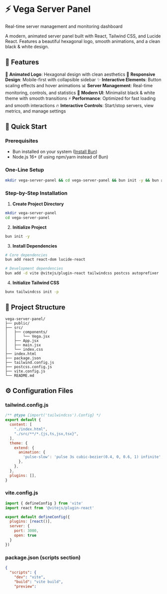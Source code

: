 # ⚡ Vega Server Panel

Real-time server management and monitoring dashboard

A modern, animated server panel built with React, Tailwind CSS, and Lucide React. Features a beautiful hexagonal logo, smooth animations, and a clean black & white design.

## 🌟 Features

🎨 **Animated Logo**: Hexagonal design with clean aesthetics
📱 **Responsive Design**: Mobile-first with collapsible sidebar
✨ **Interactive Elements**: Button scaling effects and hover animations
📊 **Server Management**: Real-time monitoring, controls, and statistics
🎯 **Modern UI**: Minimalist black & white theme with smooth transitions
⚡ **Performance**: Optimized for fast loading and smooth interactions
🔥 **Interactive Controls**: Start/stop servers, view metrics, and manage settings

## 🚀 Quick Start

### Prerequisites

- Bun installed on your system ([Install Bun](https://bun.sh/))
- Node.js 16+ (if using npm/yarn instead of Bun)

### One-Line Setup
```bash
mkdir vega-server-panel && cd vega-server-panel && bun init -y && bun add react react-dom lucide-react && bun add -d vite @vitejs/plugin-react tailwindcss postcss autoprefixer && bunx tailwindcss init -p
```

### Step-by-Step Installation

1. **Create Project Directory**
```bash
mkdir vega-server-panel
cd vega-server-panel
```

2. **Initialize Project**
```bash
bun init -y
```

3. **Install Dependencies**
```bash
# Core dependencies
bun add react react-dom lucide-react

# Development dependencies
bun add -d vite @vitejs/plugin-react tailwindcss postcss autoprefixer
```

4. **Initialize Tailwind CSS**
```bash
bunx tailwindcss init -p
```

## 📁 Project Structure
```
vega-server-panel/
├── public/
├── src/
│   ├── components/
│   │   └── Vega.jsx
│   ├── App.jsx
│   ├── main.jsx
│   └── index.css
├── index.html
├── package.json
├── tailwind.config.js
├── postcss.config.js
├── vite.config.js
└── README.md
```

## ⚙️ Configuration Files

### tailwind.config.js
```javascript
/** @type {import('tailwindcss').Config} */
export default {
  content: [
    "./index.html",
    "./src/**/*.{js,ts,jsx,tsx}",
  ],
  theme: {
    extend: {
      animation: {
        'pulse-slow': 'pulse 3s cubic-bezier(0.4, 0, 0.6, 1) infinite',
      },
    },
  },
  plugins: [],
}
```

### vite.config.js
```javascript
import { defineConfig } from 'vite'
import react from '@vitejs/plugin-react'

export default defineConfig({
  plugins: [react()],
  server: {
    port: 3000,
    open: true
  }
})
```

### package.json (scripts section)
```json
{
  "scripts": {
    "dev": "vite",
    "build": "vite build",
    "preview":
